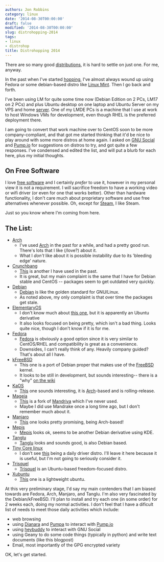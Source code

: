 ```yaml
---
authors: Jon Robbins
category: linux
date: '2014-08-30T00:00:00'
draft: false
modified: '2014-08-30T00:00:00'
slug: distrohopping-2014
tags:
- linux
- distrohop
title: Distrohopping 2014
---
```

There are so many good [distributions](http://distrowatch.com/dwres.php?resource=major), it is hard to settle on just one.
For me, anyway.

In the past when I've started [hopping](http://jrobb.org/tag/distrohop.html), I've almost always wound up using Fedora
or some debian-based distro like [Linux Mint](http://linuxmint.com/). Then I go back and forth.

I've been using LM for quite some time now (Debian Edition on 2 PCs, LM17 on 2 PCs) and plus Ubuntu desktop on one laptop and Ubuntu Server on my VPS and home [server](http://jrobb.org/tag/server.html).
One of my LMDE PCs is a machine that I use at work to host Windows VMs for development, even though RHEL is the preferred deployment there. 

I am going to convert that work machine over to CentOS soon to be more company-compliant, and that got me started thinking that it'd be nice to play around with some more distros at home again.
I asked on [GNU Social](http://quitter.se/notice/2776190) and [Pump.io](https://io.jrobb.org/jrobb/note/svCSDr9QRGen0x6kcMmysw) for suggestions on distros to try, and got quite a few responses. 
I've condensed and edited the list, and will put a blurb for each here, plus my initial thoughts.

## On Free Software
I love [free software](http://en.wikipedia.org/wiki/Free_software) and I certainly _prefer_ to use it, however in my personal view it is not a requirement.
I will sacrifice freedom to have a working video or wifi driver (or even for one that works better). 
Other than hardware functionality, I don't care much about proprietary software and use free alternatives whenever possible.
Oh, except for [Steam](https://developer.valvesoftware.com/wiki/Steam_under_Linux), I like Steam.

Just so you know where I'm coming from here.

## The List:

* [Arch](https://www.archlinux.org/)
    * I've used [Arch](http://distrowatch.com/table.php?distribution=arch) in the past for a while, and had a pretty good run. There's lots that I like (/love?) about it.
    * What I _don't_ like about it is possible instability due to its 'bleeding edge' nature.
* [Crunchbang](http://crunchbang.org/)
    * [This](http://distrowatch.com/table.php?distribution=crunchbang) is another I have used in the past. 
    * It is great, but my main complaint is the same that I have for Debian stable and CentOS -- packages seem to get outdated very quickly.
* [Debian](http://www.debian.org/)
    * [Debian](http://distrowatch.com/table.php?distribution=debian) is like the golden standard for GNU/Linux.
    * As noted above, my only complaint is that over time the packages get stale.
* [ElementaryOS](http://elementaryos.org/)
    * I don't know much about [this one](http://distrowatch.com/table.php?distribution=elementary), but it is apparently an Ubuntu derivative
    * It also looks focused on being pretty, which isn't a bad thing. Looks quite nice, though I don't know if it is for me.
* [Fedora](https://fedoraproject.org/)
    * [Fedora](http://distrowatch.com/table.php?distribution=fedora) is obviously a good option since it is very similar to CentOS/RHEL and compatibility is great as a convenience.
    * Downsides, I can't really think of any. Heavily company guided? That's about all I have.
* [kFreeBSD](https://www.debian.org/ports/kfreebsd-gnu/)
    * This one is a port of Debian proper that makes use of the [FreeBSD](http://www.freebsd.org/) kernel.
    * It looks to be still in development, but sounds interesting-- there is a "why" [on the wiki](https://wiki.debian.org/Debian_GNU/kFreeBSD_why)
* [KaOS](http://kaosx.us/)
    * [This](http://distrowatch.com/table.php?distribution=kaos) one sounds interesting, it is [Arch](https://archlinux.org)-based and is rolling-release.
* [Mageia](http://www.mageia.org/)
    * [This](http://distrowatch.com/table.php?distribution=Mageia) is a fork of [Mandriva](http://distrowatch.com/table.php?distribution=mandriva) which I've never used. 
    * Maybe I did use Mandrake once a long time ago, but I don't remember much about it.
* [Manjaro](http://manjaro.org/)
    * [This](http://distrowatch.com/table.php?distribution=manjaro) one looks pretty promising, being Arch-based!
* [Mepis](http://www.mepis.org/)
    * [Mepis](http://distrowatch.com/table.php?distribution=Mepis) looks ok, seems to be another Debian derivative using KDE.
* [Tanglu](http://tanglu.org/)
    * [Tanglu](http://distrowatch.com/table.php?distribution=Tanglu) looks and sounds good, is also Debian based.
* [Tiny Core linux](http://www.tinycorelinux.net/)
    * I don't see [this](http://distrowatch.com/table.php?distribution=tinycore) being a daily driver distro. I'll leave it here because it is useful, but I'm not going to seriously consider it.
* [Trisquel](http://trisquel.info/)
    * [Trisquel](http://distrowatch.com/table.php?distribution=trisquel) is an Ubuntu-based freedom-focused distro.
* [Xubuntu](http://www.xubuntu.org/)
    * [This](http://distrowatch.com/table.php?distribution=xubuntu) one is a lightweight ubuntu.

At this very preliminary stage, I'd say my main contenders that I am biased towards are Fedora, Arch, Manjaro, and Tanglu.  I'm also very fascinated by the Debian/kFreeBSD.
I'll plan to install and try each one (in some order) for 2 weeks each, doing my normal activities.
I don't feel that I have a dificult list of needs to meet those daily activities which include:

* web browsing
* using [Dianara](https://gitorious.org/dianara/pages/Home) and [Pumpa](https://pumpa.branchable.com/) to interact with [Pump.io](https://pump.io)
* using [heybuddy](https://launchpad.net/heybuddy) to interact with GNU Social
* using Geany to do some code things (typically in python) and write text documents (like this blogpost)
* Email, most importantly of the GPG encrypted variety

OK, let's get started.
